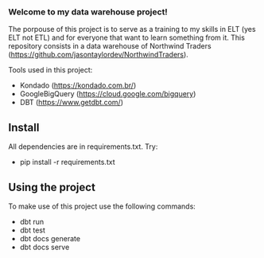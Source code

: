 ### Welcome to my data warehouse project!

The porpouse of this project is to serve as a training to my skills in ELT (yes ELT not ETL) and for everyone that want to learn something from it.
This repository consists in a data warehouse of Northwind Traders (https://github.com/jasontaylordev/NorthwindTraders).

Tools used in this project:
- Kondado (https://kondado.com.br/)
- GoogleBigQuery (https://cloud.google.com/bigquery)
- DBT (https://www.getdbt.com/)

## Install

All dependencies are in requirements.txt.
Try:
- pip install -r requirements.txt

## Using the project

To make use of this project use the following commands:
- dbt run
- dbt test
- dbt docs generate
- dbt docs serve
